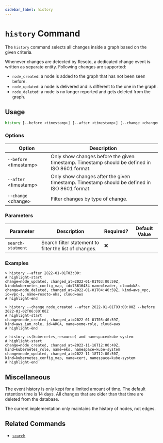 ```yaml
---
sidebar_label: history
---
```


# `history` Command

The `history` command selects all changes inside a graph based on the given criteria.

Whenever changes are detected by Resoto, a dedicated change event is written as separate entity. Following changes are supported:

- `node_created`: a node is added to the graph that has not been seen before.
- `node_updated`: a node is delivered and is different to the one in the graph.
- `node_deleted`: a node is no longer reported and gets deleted from the graph.

## Usage

```bash
history [--before <timestamp>] [--after <timestamp>] [--change <change>] [search-statement]
```

### Options

| Option                    | Description                                                                                   |
| ------------------------- | --------------------------------------------------------------------------------------------- |
| `--before` &lt;timestamp> | Only show changes before the given timestamp. Timestamp should be defined in ISO 8601 format. |
| `--after` &lt;timestamp>  | Only show changes after the given timestamp. Timestamp should be defined in ISO 8601 format.  |
| `--change` &lt;change>    | Filter changes by type of change.                                                             |

### Parameters

| Parameter         | Description                                            | Required? | Default Value |
| ----------------- | ------------------------------------------------------ | --------- | ------------- |
| `search-statment` | Search filter statement to filter the list of changes. | ❌        |               |

### Examples

```shell title="Show all nodes changed in the last hour"
> history --after 2022-01-01T03:00:
# highlight-start
​change=node_updated, changed_at=2022-01-01T03:00:59Z, kind=kubernetes_config_map, id=73616434 name=leader, cloud=k8s
​change=node_deleted, changed_at=2022-01-01T04:40:59Z, kind=aws_vpc, id=vpc-1, name=resoto-eks, cloud=aws
# highlight-end
```

```shell title="Show all nodes created on 1.1.2022 between 03:00 and 06:00 (UTC)"
> history --change node_created --after 2022-01-01T03:00:00Z --before 2022-01-02T06:00:00Z
# highlight-start
​change=node_created, changed_at=2022-01-01T05:40:59Z, kind=aws_iam_role, id=AROA, name=some-role, cloud=aws
# highlight-end
```

```shell title="Show all changes to kubernetes resources in the kube-system namespace"
> history is(kubernetes_resource) and namespace=kube-system
# highlight-start
​change=node_created, changed_at=2022-11-18T12:00:49Z, kind=kubernetes_role, name=eks, namespace=kube-system
​change=node_updated, changed_at=2022-11-18T12:00:50Z, kind=kubernetes_config_map, name=cert, namespace=kube-system
# highlight-end
```

## Miscellaneous

The event history is only kept for a limited amount of time. The default retention time is 14 days. All changes that are older than that time are deleted from the database.

The current implementation only maintains the history of nodes, not edges.

## Related Commands

- [`search`](./search.md)
